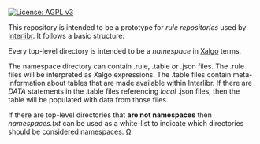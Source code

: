 [![License: AGPL v3](https://img.shields.io/badge/License-AGPL%20v3-blue.svg)](https://www.gnu.org/licenses/agpl-3.0)

This repository is intended to be a prototype for *rule repositories*
used by [Interlibr](https://github.com/Xalgorithms/interlibr). It
follows a basic structure:

Every top-level directory is intended to be a *namespace* in
[Xalgo](https://github.com/Xalgorithms/general-documentation/blob/master/xalgo.md)
terms.
  
The namespace directory can contain .rule, .table or .json files. The
.rule files will be interpreted as Xalgo expressions. The .table files
contain meta-information about tables that are made available within
Interlibr. If there are *DATA* statements in the .table files
referencing *local* .json files, then the table will be populated with
data from those files.

If there are top-level directories that **are not namespaces** then
*namespaces.txt* can be used as a white-list to indicate which
directories should be considered namespaces.
&Omega;